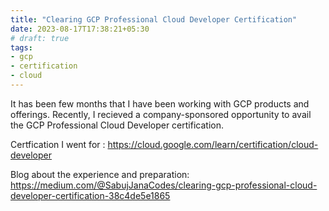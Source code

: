 ```yaml
---
title: "Clearing GCP Professional Cloud Developer Certification"
date: 2023-08-17T17:38:21+05:30
# draft: true
tags:
- gcp
- certification
- cloud
---
```

It has been few months that I have been working with GCP products and offerings. 
Recently, I recieved a company-sponsored opportunity to avail the GCP Professional Cloud Developer certification.

Certfication I went for : https://cloud.google.com/learn/certification/cloud-developer

Blog about the experience and preparation: https://medium.com/@SabujJanaCodes/clearing-gcp-professional-cloud-developer-certification-38c4de5e1865



